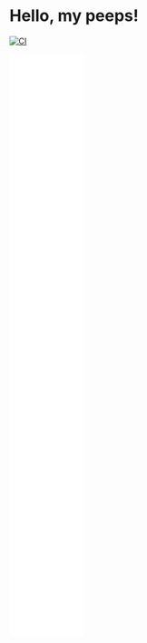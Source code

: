 <!-- Profile README for Kaj Kowalski -->

# Hello, my peeps!

[![CI](https://github.com/kjanat/kjanat/actions/workflows/metrics.yml/badge.svg?branch=master)][CI: Metrics Workflow]

[![Metrics](https://raw.githubusercontent.com/kjanat/kjanat/master/assets/images/readme/metrics.svg)](https://github.com/kjanat)

<!-- Links -->
[CI: Metrics Workflow]: https://github.com/kjanat/kjanat/actions/workflows/metrics.yml

